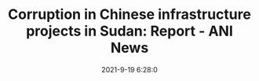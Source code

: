 ---
"title": "Corruption in Chinese infrastructure projects in Sudan: Report - ANI News"
"date": "2021-9-19 6:28:0"
"feed_name": "GOOGLENEWSMINING"
"feed_website": "https://news.google.com/search?q=mining%2Bincident&hl=en-US&gl=US&ceid=US:en"
"feed_rss": "https://news.google.com/rss/search?q=mining%2Bincident&hl=en-US&gl=US&ceid=US:en"
"link": "https://www.aninews.in/news/world/others/corruption-in-chinese-infrastructure-projects-in-sudan-report20210919115829"
"file": "_posts/2021-1-1-8c87af8963726aa9cc638c952c62b4fd30df6dae.md"
"accident": "0"
"drilling": "0"
"dead": "0"
"injured": "0"
---